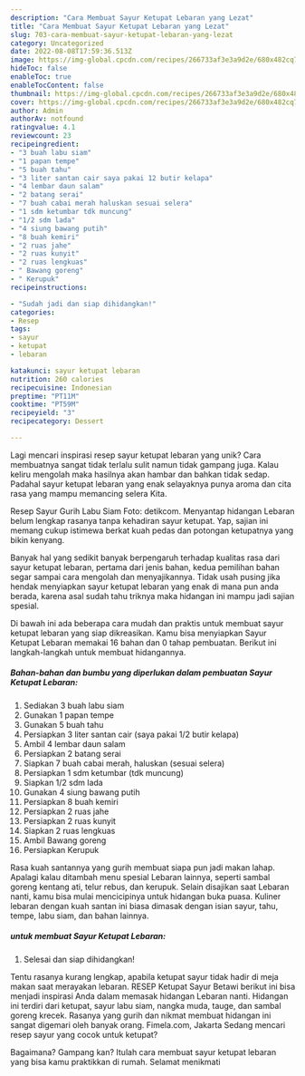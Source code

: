 ```yaml
---
description: "Cara Membuat Sayur Ketupat Lebaran yang Lezat"
title: "Cara Membuat Sayur Ketupat Lebaran yang Lezat"
slug: 703-cara-membuat-sayur-ketupat-lebaran-yang-lezat
category: Uncategorized
date: 2022-08-08T17:59:36.513Z
image: https://img-global.cpcdn.com/recipes/266733af3e3a9d2e/680x482cq70/sayur-ketupat-lebaran-foto-resep-utama.jpg
hideToc: false
enableToc: true
enableTocContent: false
thumbnail: https://img-global.cpcdn.com/recipes/266733af3e3a9d2e/680x482cq70/sayur-ketupat-lebaran-foto-resep-utama.jpg
cover: https://img-global.cpcdn.com/recipes/266733af3e3a9d2e/680x482cq70/sayur-ketupat-lebaran-foto-resep-utama.jpg
author: Admin
authorAv: notfound
ratingvalue: 4.1
reviewcount: 23
recipeingredient:
- "3 buah labu siam"
- "1 papan tempe"
- "5 buah tahu"
- "3 liter santan cair saya pakai 12 butir kelapa"
- "4 lembar daun salam"
- "2 batang serai"
- "7 buah cabai merah haluskan sesuai selera"
- "1 sdm ketumbar tdk muncung"
- "1/2 sdm lada"
- "4 siung bawang putih"
- "8 buah kemiri"
- "2 ruas jahe"
- "2 ruas kunyit"
- "2 ruas lengkuas"
- " Bawang goreng"
- " Kerupuk"
recipeinstructions:

- "Sudah jadi dan siap dihidangkan!"
categories:
- Resep
tags:
- sayur
- ketupat
- lebaran

katakunci: sayur ketupat lebaran 
nutrition: 260 calories
recipecuisine: Indonesian
preptime: "PT11M"
cooktime: "PT59M"
recipeyield: "3"
recipecategory: Dessert

---
```





Lagi mencari inspirasi resep sayur ketupat lebaran yang unik? Cara membuatnya sangat tidak terlalu sulit namun tidak gampang juga. Kalau keliru mengolah maka hasilnya akan hambar dan bahkan tidak sedap. Padahal sayur ketupat lebaran yang enak selayaknya punya aroma dan cita rasa yang mampu memancing selera Kita.





Resep Sayur Gurih Labu Siam Foto: detikcom. Menyantap hidangan Lebaran belum lengkap rasanya tanpa kehadiran sayur ketupat. Yap, sajian ini memang cukup istimewa berkat kuah pedas dan potongan ketupatnya yang bikin kenyang.

Banyak hal yang sedikit banyak berpengaruh terhadap kualitas rasa dari sayur ketupat lebaran, pertama dari jenis bahan, kedua pemilihan bahan segar sampai cara mengolah dan menyajikannya. Tidak usah pusing jika hendak menyiapkan sayur ketupat lebaran yang enak di mana pun anda berada, karena asal sudah tahu triknya maka hidangan ini mampu jadi sajian spesial.






Di bawah ini ada beberapa cara mudah dan praktis untuk membuat sayur ketupat lebaran yang siap dikreasikan. Kamu bisa menyiapkan Sayur Ketupat Lebaran memakai 16 bahan dan 0 tahap pembuatan. Berikut ini langkah-langkah untuk membuat hidangannya.

<!--inarticleads1-->

##### Bahan-bahan dan bumbu yang diperlukan dalam pembuatan Sayur Ketupat Lebaran:

1. Sediakan 3 buah labu siam
1. Gunakan 1 papan tempe
1. Gunakan 5 buah tahu
1. Persiapkan 3 liter santan cair (saya pakai 1/2 butir kelapa)
1. Ambil 4 lembar daun salam
1. Persiapkan 2 batang serai
1. Siapkan 7 buah cabai merah, haluskan (sesuai selera)
1. Persiapkan 1 sdm ketumbar (tdk muncung)
1. Siapkan 1/2 sdm lada
1. Gunakan 4 siung bawang putih
1. Persiapkan 8 buah kemiri
1. Persiapkan 2 ruas jahe
1. Persiapkan 2 ruas kunyit
1. Siapkan 2 ruas lengkuas
1. Ambil  Bawang goreng
1. Persiapkan  Kerupuk


Rasa kuah santannya yang gurih membuat siapa pun jadi makan lahap. Apalagi kalau ditambah menu spesial Lebaran lainnya, seperti sambal goreng kentang ati, telur rebus, dan kerupuk. Selain disajikan saat Lebaran nanti, kamu bisa mulai mencicipinya untuk hidangan buka puasa. Kuliner lebaran dengan kuah santan ini biasa dimasak dengan isian sayur, tahu, tempe, labu siam, dan bahan lainnya. 

<!--inarticleads2-->

#####  untuk membuat Sayur Ketupat Lebaran:


1. Selesai dan siap dihidangkan!

Tentu rasanya kurang lengkap, apabila ketupat sayur tidak hadir di meja makan saat merayakan lebaran. RESEP Ketupat Sayur Betawi berikut ini bisa menjadi inspirasi Anda dalam memasak hidangan Lebaran nanti. Hidangan ini terdiri dari ketupat, sayur labu siam, nangka muda, tauge, dan sambal goreng krecek. Rasanya yang gurih dan nikmat membuat hidangan ini sangat digemari oleh banyak orang. Fimela.com, Jakarta Sedang mencari resep sayur yang cocok untuk ketupat? 

Bagaimana? Gampang kan? Itulah cara membuat sayur ketupat lebaran yang bisa kamu praktikkan di rumah. Selamat menikmati
